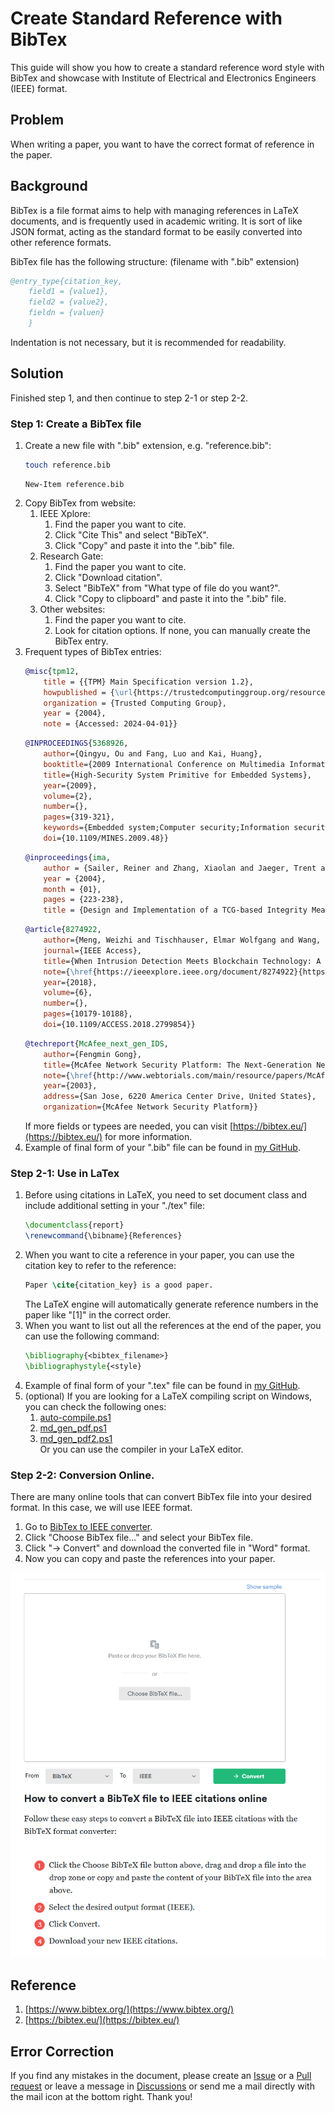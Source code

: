 # Create Standard Reference with BibTex

This guide will show you how to create a standard reference word style with BibTex and showcase with Institute of Electrical and Electronics Engineers (IEEE) format.

## Problem

When writing a paper, you want to have the correct format of reference in the paper.

## Background

BibTex is a file format aims to help with managing references in LaTeX documents, and is frequently used in academic writing. It is sort of like JSON format, acting as the standard format to be easily converted into other reference formats.

BibTex file has the following structure: (filename with ".bib" extension)

```bibtex
@entry_type{citation_key,
    field1 = {value1},
    field2 = {value2},
    fieldn = {valuen}
    }
```

Indentation is not necessary, but it is recommended for readability.

## Solution

Finished step 1, and then continue to step 2-1 or step 2-2.

### Step 1: Create a BibTex file

1. Create a new file with ".bib" extension, e.g. "reference.bib":
    ```bash title="Linux Bash"
    touch reference.bib
    ```
    ```pwsh title="Windows PowerShell"
    New-Item reference.bib
    ```
2. Copy BibTex from website:
    1. IEEE Xplore:
        1. Find the paper you want to cite.
        2. Click "Cite This" and select "BibTeX".
        3. Click "Copy" and paste it into the ".bib" file.
    2. Research Gate:
        1. Find the paper you want to cite.
        2. Click "Download citation".
        3. Select "BibTeX" from "What type of file do you want?".
        4. Click "Copy to clipboard" and paste it into the ".bib" file.
    3. Other websites:
        1. Find the paper you want to cite.
        2. Look for citation options. If none, you can manually create the BibTex entry.
3. Frequent types of BibTex entries:
    ```bibtex title="Website Reference"
    @misc{tpm12,
        title = {{TPM} Main Specification version 1.2},
        howpublished = {\url{https://trustedcomputinggroup.org/resource/tpm-main-specification/}},
        organization = {Trusted Computing Group},
        year = {2004},
        note = {Accessed: 2024-04-01}}
    ```
    ```bibtex title="IEEE Xplore Reference"
    @INPROCEEDINGS{5368926,
        author={Qingyu, Ou and Fang, Luo and Kai, Huang},
        booktitle={2009 International Conference on Multimedia Information Networking and Security}, 
        title={High-Security System Primitive for Embedded Systems}, 
        year={2009},
        volume={2},
        number={},
        pages={319-321},
        keywords={Embedded system;Computer security;Information security;Reliability engineering;Programmable logic arrays;Programmable logic devices;Automatic control;Control systems;Embedded computing;Hardware;secure embedded;TrustZone;TPM;Programmable Logic},
        doi={10.1109/MINES.2009.48}}

    ```
    ```bibtex title="Research Gate Reference"
    @inproceedings{ima,
        author = {Sailer, Reiner and Zhang, Xiaolan and Jaeger, Trent and van Doorn, Leendert},
        year = {2004},
        month = {01},
        pages = {223-238},
        title = {Design and Implementation of a TCG-based Integrity Measurement Architecture.}}
    ```
    ```bibtex title="Article"
    @article{8274922,
        author={Meng, Weizhi and Tischhauser, Elmar Wolfgang and Wang, Qingju and Wang, Yu and Han, Jinguang},
        journal={IEEE Access}, 
        title={When Intrusion Detection Meets Blockchain Technology: A Review}, 
        note={\href{https://ieeexplore.ieee.org/document/8274922}{https://ieeexplore.ieee.org/document/8274922}},
        year={2018},
        volume={6},
        number={},
        pages={10179-10188},
        doi={10.1109/ACCESS.2018.2799854}}
    ```
    ```bibtex title="Techreport"
    @techreport{McAfee_next_gen_IDS,
        author={Fengmin Gong},
        title={McAfee Network Security Platform: The Next-Generation Network IPS},
        note={\href{http://www.webtorials.com/main/resource/papers/McAfee/paper3/next-generation-network-ips.pdf}{http://www.webtorials.com/main/resource/papers/McAfee/paper3/next-generation-network-ips.pdf}},
        year={2003},
        address={San Jose, 6220 America Center Drive, United States},
        organization={McAfee Network Security Platform}}
    ```
    If more fields or typees are needed, you can visit [https://bibtex.eu/](https://bibtex.eu/) for more information.
4. Example of final form of your ".bib" file can be found in [my GitHub](https://github.com/belongtothenight/powershell_scripts/blob/main/latex_tex2pdf/report.bib).


### Step 2-1: Use in LaTex

1. Before using citations in LaTeX, you need to set document class and include additional setting in your "./tex" file:
    ```latex
    \documentclass{report}
    \renewcommand{\bibname}{References}
    ```
2. When you want to cite a reference in your paper, you can use the citation key to refer to the reference:
    ```latex
    Paper \cite{citation_key} is a good paper.
    ```
    The LaTeX engine will automatically generate reference numbers in the paper like "[1]" in the correct order.
3. When you want to list out all the references at the end of the paper, you can use the following command:
    ```latex
    \bibliography{<bibtex_filename>}
    \bibliographystyle{<style}
    ```
4. Example of final form of your ".tex" file can be found in [my GitHub](https://github.com/belongtothenight/powershell_scripts/blob/main/latex_tex2pdf/report.tex).
5. (optional) If you are looking for a LaTeX compiling script on Windows, you can check the following ones:
    1. [auto-compile.ps1](https://github.com/belongtothenight/powershell_scripts/tree/main/latex_tex2pdf)
    2. [md_gen_pdf.ps1](https://github.com/belongtothenight/powershell_scripts/tree/main/pandoc_md2pdf)
    3. [md_gen_pdf2.ps1](https://github.com/belongtothenight/powershell_scripts/tree/main/md2pdf)
    <br>Or you can use the compiler in your LaTeX editor.

### Step 2-2: Conversion Online.

There are many online tools that can convert BibTex file into your desired format. In this case, we will use IEEE format.

1. Go to [BibTex to IEEE converter](https://www.bibtex.com/c/bibtex-to-ieee-converter/).
2. Click "Choose BibTex file..." and select your BibTex file.
3. Click "$\rightarrow$ Convert" and download the converted file in "Word" format.
4. Now you can copy and paste the references into your paper.


![bibtex_to_ieee](./pic/3_1.png)

## Reference

1. [https://www.bibtex.org/](https://www.bibtex.org/)
2. [https://bibtex.eu/](https://bibtex.eu/)

## Error Correction

If you find any mistakes in the document, please create an [Issue](https://github.com/belongtothenight/belongtothenight.github.io/issues) or a [Pull request](https://github.com/belongtothenight/belongtothenight.github.io/pulls) or leave a message in [Discussions](https://github.com/belongtothenight/belongtothenight.github.io/discussions) or send me a mail directly with the mail icon at the bottom right. Thank you!
